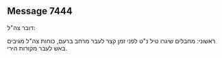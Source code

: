 ## Message 7444

דובר צה"ל:

ראשוני: מחבלים שיגרו טיל נ"ט לפני זמן קצר לעבר מרחב ברעם, כוחות צה"ל מגיבים באש לעבר מקורות הירי.

